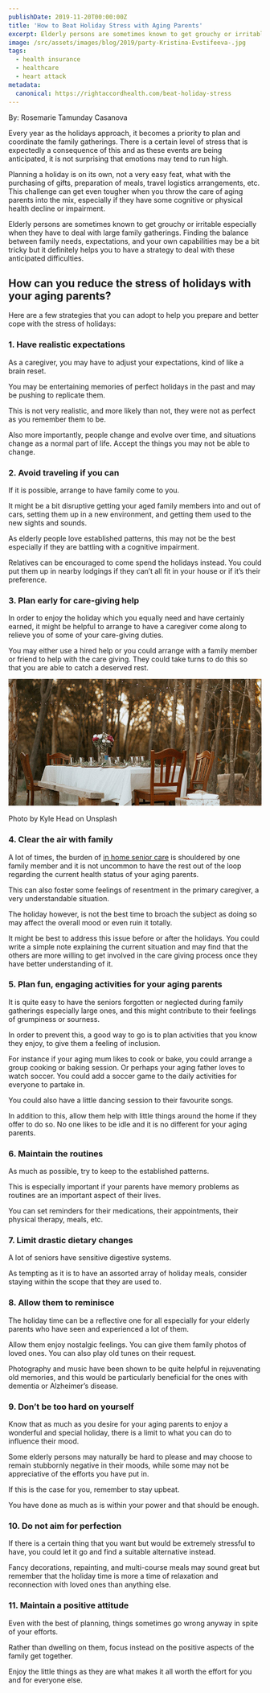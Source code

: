 ```yaml
---
publishDate: 2019-11-20T00:00:00Z
title: 'How to Beat Holiday Stress with Aging Parents'
excerpt: Elderly persons are sometimes known to get grouchy or irritable especially when they have to deal with large family gatherings. Here are a few strategies that you can adopt to help you prepare and better cope with the stress of holidays.
image: /src/assets/images/blog/2019/party-Kristina-Evstifeeva-.jpg
tags:
  - health insurance
  - healthcare
  - heart attack
metadata:
  canonical: https://rightaccordhealth.com/beat-holiday-stress
---
```




By: Rosemarie Tamunday Casanova



Every year as the holidays approach, it becomes a priority to plan and coordinate the family gatherings. There is a certain level of stress that is expectedly a consequence of this and as these events are being anticipated, it is not surprising that emotions may tend to run high.

Planning a holiday is on its own, not a very easy feat, what with the purchasing of gifts, preparation of meals, travel logistics arrangements, etc. This challenge can get even tougher when you throw the care of aging parents into the mix, especially if they have some cognitive or physical health decline or impairment.

Elderly persons are sometimes known to get grouchy or irritable especially when they have to deal with large family gatherings. Finding the balance between family needs, expectations, and your own capabilities may be a bit tricky but it definitely helps you to have a strategy to deal with these anticipated difficulties.

How can you reduce the stress of holidays with your aging parents?
------------------------------------------------------------------

Here are a few strategies that you can adopt to help you prepare and better cope with the stress of holidays:

### 1\. Have realistic expectations

As a caregiver, you may have to adjust your expectations, kind of like a brain reset.

You may be entertaining memories of perfect holidays in the past and may be pushing to replicate them.

This is not very realistic, and more likely than not, they were not as perfect as you remember them to be.

Also more importantly, people change and evolve over time, and situations change as a normal part of life. Accept the things you may not be able to change.

### 2\. Avoid traveling if you can

If it is possible, arrange to have family come to you.

It might be a bit disruptive getting your aged family members into and out of cars, setting them up in a new environment, and getting them used to the new sights and sounds.

As elderly people love established patterns, this may not be the best especially if they are battling with a cognitive impairment.

Relatives can be encouraged to come spend the holidays instead. You could put them up in nearby lodgings if they can’t all fit in your house or if it’s their preference.

### 3\. Plan early for care-giving help

In order to enjoy the holiday which you equally need and have certainly earned, it might be helpful to arrange to have a caregiver come along to relieve you of some of your care-giving duties.

You may either use a hired help or you could arrange with a family member or friend to help with the care giving. They could take turns to do this so that you are able to catch a deserved rest.

![](/src/assets/images/blog/2019/Outdoor-Kyle-Head.jpg)

Photo by Kyle Head on Unsplash

### 4\. Clear the air with family

A lot of times, the burden of [in home senior care](https://rightaccordhealth.com/services/live-in-homecare.html) is shouldered by one family member and it is not uncommon to have the rest out of the loop regarding the current health status of your aging parents.

This can also foster some feelings of resentment in the primary caregiver, a very understandable situation.

The holiday however, is not the best time to broach the subject as doing so may affect the overall mood or even ruin it totally.

It might be best to address this issue before or after the holidays. You could write a simple note explaining the current situation and may find that the others are more willing to get involved in the care giving process once they have better understanding of it.

### 5\. Plan fun, engaging activities for your aging parents

It is quite easy to have the seniors forgotten or neglected during family gatherings especially large ones, and this might contribute to their feelings of grumpiness or sourness.

In order to prevent this, a good way to go is to plan activities that you know they enjoy, to give them a feeling of inclusion.

For instance if your aging mum likes to cook or bake, you could arrange a group cooking or baking session. Or perhaps your aging father loves to watch soccer. You could add a soccer game to the daily activities for everyone to partake in.

You could also have a little dancing session to their favourite songs.

In addition to this, allow them help with little things around the home if they offer to do so. No one likes to be idle and it is no different for your aging parents.

### 6\. Maintain the routines

As much as possible, try to keep to the established patterns.

This is especially important if your parents have memory problems as routines are an important aspect of their lives.

You can set reminders for their medications, their appointments, their physical therapy, meals, etc.

### 7\. Limit drastic dietary changes

A lot of seniors have sensitive digestive systems.

As tempting as it is to have an assorted array of holiday meals, consider staying within the scope that they are used to.



### 8\. Allow them to reminisce

The holiday time can be a reflective one for all especially for your elderly parents who have seen and experienced a lot of them.

Allow them enjoy nostalgic feelings. You can give them family photos of loved ones. You can also play old tunes on their request.

Photography and music have been shown to be quite helpful in rejuvenating old memories, and this would be particularly beneficial for the ones with dementia or Alzheimer’s disease.

### 9\. Don’t be too hard on yourself

Know that as much as you desire for your aging parents to enjoy a wonderful and special holiday, there is a limit to what you can do to influence their mood.

Some elderly persons may naturally be hard to please and may choose to remain stubbornly negative in their moods, while some may not be appreciative of the efforts you have put in.

If this is the case for you, remember to stay upbeat.

You have done as much as is within your power and that should be enough.

### 10\. Do not aim for perfection

If there is a certain thing that you want but would be extremely stressful to have, you could let it go and find a suitable alternative instead.

Fancy decorations, repainting, and multi-course meals may sound great but remember that the holiday time is more a time of relaxation and reconnection with loved ones than anything else.

### 11\. Maintain a positive attitude

Even with the best of planning, things sometimes go wrong anyway in spite of your efforts.

Rather than dwelling on them, focus instead on the positive aspects of the family get together.

Enjoy the little things as they are what makes it all worth the effort for you and for everyone else.